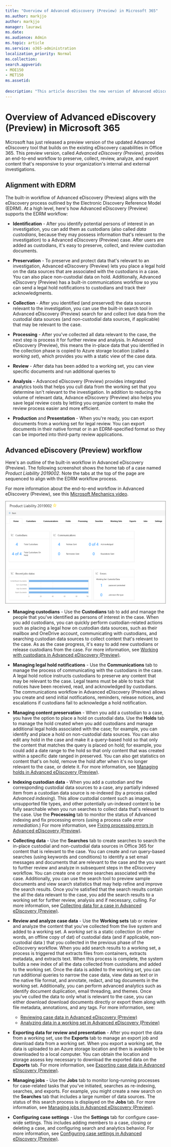 ```yaml
---
title: "Overview of Advanced eDiscovery (Preview) in Microsoft 365"
ms.author: markjjo
author: markjjo
manager: laurawi
ms.date: 
ms.audience: Admin
ms.topic: article
ms.service: o365-administration
localization_priority: Normal
ms.collection: 
search.appverid: 
- MOE150
- MET150
ms.assetid: 

description: "This article describes the new version of Advanced eDiscovery (Preview) in Microsoft 365."
---
```


# Overview of Advanced eDiscovery (Preview) in Microsoft 365

Microsoft has just released a preview version of the updated Advanced eDiscovery tool that builds on the existing eDiscovery capabilities in Office 365. This preview version, called *Advanced eDiscovery (Preview)*, provides an end-to-end workflow to preserve, collect, review, analyze, and export content that's responsive to your organization's internal and external investigations. 

## Alignment with EDRM

The built-in workflow of Advanced eDiscovery (Preview) aligns with the eDiscovery process outlined by the Electronic Discovery Reference Model (EDRM). At a high level, here's how Advanced eDiscovery (Preview) supports the EDRM workflow:

- **Identification** - After you identify potential persons of interest in an investigation, you can add them as custodians (also called *data custodians*, because they may possess information that's relevant to the investigation) to a Advanced eDiscovery (Preview) case. After users are added as custodians, it's easy to preserve, collect, and review custodian documents.

- **Preservation** - To preserve and protect data that's relevant to an investigation, Advanced eDiscovery (Preview) lets you place a legal hold on the data sources that are associated with the custodians in a case. You can also place non-custodial data on hold. Additionally, Advanced eDiscovery (Preview) has a built-in communications workflow so you can send a legal hold notifications to custodians and track their acknowledgments.

- **Collection** - After you identified (and preserved) the data sources relevant to the investigation, you can use the built-in search tool in Advanced eDiscovery (Preview) search for and collect live data from the custodial data sources (and non-custodial data sources, if applicable) that may be relevant to the case.

- **Processing** - After you've collected all data relevant to the case, the next step is process it for further review and analysis. In Advanced eDiscovery (Preview), this means the in-place data that you identified in the collection phase is copied to Azure storage location (called a *working set*), which provides you with a static view of the case data. 
 
- **Review** - After data has been added to a working set, you can view specific documents and run additional queries to  
 
- **Analysis** - Advanced eDiscovery (Preview) provides integrated analytics tools that helps you cull data from the working set that you determine isn't relevant to the investigation. In addition to reducing the volume of relevant data, Advance eDiscovery (Preview) also helps you save legal review costs by letting you organize content to make the review process easier and more efficient.

- **Production** and **Presentation** - When you're ready, you can export documents from a working set for legal review. You can export documents in their native format or in an EDRM-specified format so they can be imported into third-party review applications.

## Advanced eDiscovery (Preview) workflow

Here's an outline of the built-in workflow in Advanced eDiscovery (Preview). The following screenshot shows the home tab of a case named *Product Liability 2019002*. Note the tabs at the top of the page are sequenced to align with the EDRM workflow process. 

For more information about the end-to-end workflow in Advanced eDiscovery (Preview), see this [Microsoft Mechanics video](https://go.microsoft.com/fwlink/?linkid=2066133). 

![Tabs in Advanced eDiscovery (Preview) follow the EDRM workflow](../media/aedisco-homepage-1.png)

- **Managing custodians** - Use the **Custodians** tab to add and manage the people that you've identified as persons of interest in the case. When you add custodians, you can quickly perform custodian-related actions such as placing a legal how on custodian data sources, such as their mailbox and OneDrive account, communicating with custodians, and searching custodian data sources to collect content that's relevant to the case. As as the case progress, it's easy to add new custodians or release custodians from the case. For more information, see [Working with custodians in Advanced eDiscovery (Preview)](managing-custodians.md).

- **Managing legal hold notifications** - Use the **Communications** tab to manage the process of communicating with the custodians in the case. A legal hold notice instructs custodians to preserve any content that may be relevant to the case. Legal teams must be able to track that notices have been received, read, and acknowledged by custodians. The communications workflow in Advanced eDiscovery (Preview) allows you create and send initial notifications, reminders, release notices, and escalations if custodians fail to acknowledge a hold notification.  

- **Managing content preservation** - When you add a custodian to a case, you have the option to place a hold on custodial data. Use the **Holds** tab to manage the hold created when you add custodians and manage additional legal holds associated with the case; for example, you can identify and place a hold on non-custodial data sources. You can also edit any hold in the case and make it a query-based hold so that only the content that matches the query is placed on hold; for example, you could add a date range to the hold so that only content that was created within a specific date ranged in preserved. You can also get statistics on content that's on hold, remove the hold after when it's no longer relevant to the case, or delete it. For more information, see [Managing holds in Advanced eDiscovery (Preview)](managing-holds.md).

- **Indexing custodian data** - When you add a custodian and the corresponding custodial data sources to a case, any partially indexed item from a custodian data source is re-indexed (by a process called *Advanced indexing*). This allow custodial content such as images, unsupported file types, and other potentially un-indexed content to be fully searchable when you run searches to collect data that's relevant to the case. Use the **Processing** tab to monitor the status of Advanced indexing and fix processing errors (using a process calle *error remediation*.) For more information, see [Fixing processing errors in Advanced eDiscovery (Preview)](processing-data-for-case.md).

- **Collecting data** - Use the **Searches** tab to create searches to search the in-place custodial and non-custodial data sources in Office 365 for content that is relevant to the case. You can create and run query-based searches (using keywords and conditions) to identify a set email messages and documents that are relevant to the case and the  you want to further review and analyze in subsequent steps in the eDiscovery workflow. You can create one or more searches associated with the case. Additionally, you can use the search tool to preview sample documents and view search statistics that may help refine and improve the search results. Once you're satisfied that the search results contain the all the data relevant to the case, you add the search results to a working set for further review, analysis and if necessary, culling. For more information, see [Collecting data for a case in Advanced eDiscovery (Preview)](collecting-data-for-ediscovery.md).

- **Review and analyze case data** - Use the **Working sets** tab or review and analyze the content that you've collected from the live system and added to a working set. A *working set* is a static collection (in other words, an offline copy of dat) of custodial data (and if applicable, non-custodial data ) that you collected in the previous phase of the eDiscovery workflow. When you add search results to a working set, a process is triggered that extracts files from containers, extracts metadata, and extracts text. When this process is complete, the system builds a new index of all the data collected from custodians and added to the working set. Once the data is added to the working set, you can run additional queries to narrow the case data, view data as text or in the native file format, and annotate, redact, and tag documents in the working set. Additionally, you can perform advanced analytics such as identify document duplication, email threading, and themes. Once you've culled the data to only what is relevant to the case, you can either download download documents directly or export them along with file metadata, annotations, and any tags. For more information, see:

  - [Reviewing case data in Advanced eDiscovery (Preview)](reviewing-data-in-working-set.md)
  - [Analyzing data in a working set in Advanced eDiscovery (Preview)](analyzing-data-in-working-set.md)

- **Exporting data for review and presentation** - After you export the data from a working set, use the **Exports** tab to manage an export job and download data from a working set. When you export a working set, the data is uploaded to an Azure storage location and then is available to be downloaded to a local computer. You can obtain the location and storage assess key necessary to download the exported data on the **Exports** tab. For more information, see [Exporting case data in Advanced eDiscovery (Preview)](exporting-data-ediscover20.md).

- **Managing jobs** - Use the **Jobs** tab to monitor long-running processes for case-related tasks that you've initiated, searches as re-indexing, searches, and exports. For example, you might create a new search on the **Searches** tab that includes a large number of data sources. The status of this search process is displayed on the **Jobs** tab. For more information, see [Managing jobs in Advanced eDiscovery (Preview)](managing-jobs-ediscovery20.md).

- **Configuring case settings** - Use the **Settings** tab for configure case-wide settings. This includes adding members to a case, closing or deleting a case, and configuring search and analytics behavior. For more information, see [Configuring case settings in Advanced eDiscovery (Preview)](configuring-case-settings-ediscovery20.md).

